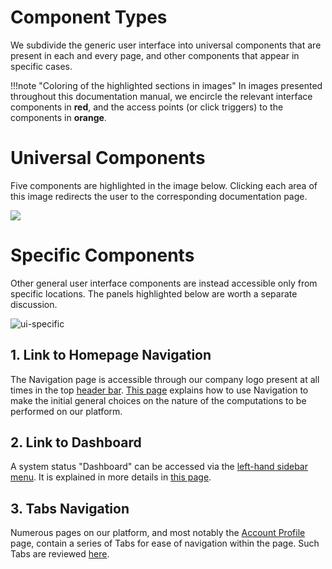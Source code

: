 # Component Types

We subdivide the generic user interface into universal components that are present in each and every page, and other components that appear in specific cases.

!!!note "Coloring of the highlighted sections in images"
    In images presented throughout this documentation manual, we encircle the relevant interface components in **red**, and the access points (or click triggers) to the components in **orange**.

# Universal Components

Five components are highlighted in the image below. Clicking each area of this image redirects the user to the corresponding documentation page.

<img src="/images/ui-overview.png" usemap="#mapname">

<map name="mapname">
    <area shape="rect" coords="0,0,752,41" href="/general/ui/header-footer/">
    <area shape="rect" coords="0,41,183,479" href="/general/ui/items-navigation/">
    <area shape="rect" coords="0,531,124,583" href="/general/ui/support/">
    <area shape="rect" coords="181,518,557,583" href="/general/ui/header-footer/">
    <area shape="rect" coords="555,38,753,501" href="/general/ui/account-navigation/">
</map>

# Specific Components

Other general user interface components are instead accessible only from specific locations. The panels highlighted below are worth a separate discussion.

![ui-specific](/images/ui-specific.png "ui specific")

## 1. Link to Homepage Navigation

The Navigation page is accessible through our company logo present at all times in the top [header bar](header-footer.md). [This page](specific/homepage.md) explains how to use Navigation to make the initial general choices on the nature of the computations to be performed on our platform.

## 2. Link to Dashboard

A system status "Dashboard" can be accessed via the [left-hand sidebar menu](left-sidebar.md). It is explained in more details in [this page](specific/dashboard.md).

## 3. Tabs Navigation

Numerous pages on our platform, and most notably the [Account Profile](/accounts/ui/profile-page.md) page, contain a series of Tabs for ease of navigation within the page. Such Tabs are reviewed [here](specific/tabs-navigator.md).
